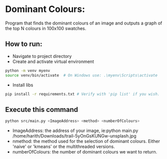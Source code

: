 # Dominant Colours:
Program that finds the dominant colours of an image and outputs a graph of the top N colours in 100x100 swatches.

## How to run:

- Navigate to project directory
- Create and activate virtual environment
```sh
python -m venv myenv
source venv/bin/activate  # On Windows use: .\myenv\Scripts\activate
```
- Install libs
```sh
pip install -r requirements.txt # Verify with 'pip list' if you wish.
```
## Execute this command
```sh
python src/main.py <ImageAddress> <method> <numberOfColours>
```
- ImageAddress: the address of your image, ie:python main.py /home/harith/Downloads/trail-5yOnGsKUNGw-unsplash.jpg 
- nmethod: the method used for the selection of dominant colours. Either 'naive' or 'kmeans' or the multithreaded versions.
- numberOfColours: the number of dominant colours we want to return.

